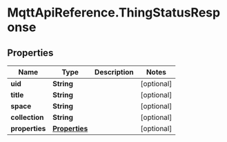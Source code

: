 # MqttApiReference.ThingStatusResponse

## Properties

Name | Type | Description | Notes
------------ | ------------- | ------------- | -------------
**uid** | **String** |  | [optional] 
**title** | **String** |  | [optional] 
**space** | **String** |  | [optional] 
**collection** | **String** |  | [optional] 
**properties** | [**Properties**](Properties.md) |  | [optional] 


